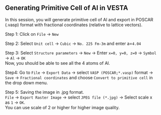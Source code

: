 ## Generating Primitive Cell of Al in VESTA
In this session, you will generate primitive cell of Al and export in POSCAR (.vasp) format with fractional coordinates (relative
to lattice vectors).

Step 1: Click on `File` -> `New`

Step 2: Select `Unit cell` -> `Cubic` -> `No. 225 Fm-3m` and enter a=`4.04`

Step 3: Select `Structure parameters` -> `New` -> Enter `x=0, y=0, z=0`  -> `Symbol` -> `Al` -> `OK` <br>
Now, you should be able to see all the 4 atoms of Al.

Step4: Go to `File` -> `Export Data` -> select `VASP (POSCAR;*.vasp)` format -> `Save` -> `Fractional coordinates` and choose `Convert to primitive cell` in the drop down menu.

Step 5: Saving the image in .jpg format. <br>
`File` -> `Export Raster Image` -> select `JPEG file (*.jpg)` -> Select scale x as `1` -> `OK`. <br>
You can use scale of 2 or higher for higher image quality.
